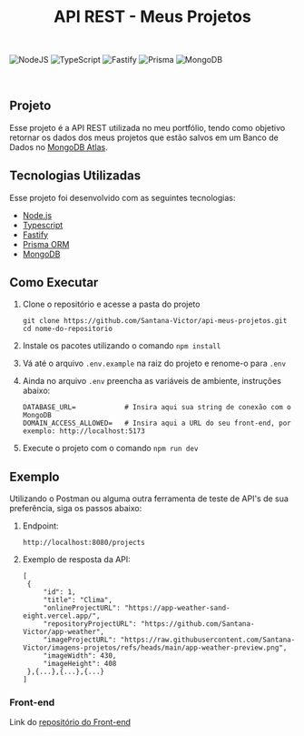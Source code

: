 <h1 align="center"> API REST - Meus Projetos </h1>

<br>

![NodeJS](https://img.shields.io/badge/node.js-6DA55F?style=for-the-badge&logo=node.js&logoColor=white)
![TypeScript](https://img.shields.io/badge/typescript-%23007ACC.svg?style=for-the-badge&logo=typescript&logoColor=white)
![Fastify](https://img.shields.io/badge/fastify-%23000000.svg?style=for-the-badge&logo=fastify&logoColor=white)
![Prisma](https://img.shields.io/badge/Prisma-3982CE?style=for-the-badge&logo=Prisma&logoColor=white)
![MongoDB](https://img.shields.io/badge/MongoDB-%234ea94b.svg?style=for-the-badge&logo=mongodb&logoColor=white)

<br>

## Projeto

Esse projeto é a API REST utilizada no meu portfólio, tendo como objetivo retornar os dados dos meus projetos que estão salvos em um Banco de Dados no [MongoDB Atlas](https://www.mongodb.com/products/platform/atlas-database).

## Tecnologias Utilizadas

Esse projeto foi desenvolvido com as seguintes tecnologias:

- [Node.js](https://nodejs.org/)
- [Typescript](https://www.typescriptlang.org/)
- [Fastify](https://github.com/fastify/fastify/)
- [Prisma ORM](https://www.prisma.io/)
- [MongoDB](https://www.mongodb.com/)

## Como Executar

1.  Clone o repositório e acesse a pasta do projeto

    ```shell
    git clone https://github.com/Santana-Victor/api-meus-projetos.git
    cd nome-do-repositorio
    ```

2.  Instale os pacotes utilizando o comando `npm install`

3.  Vá até o arquivo `.env.example` na raiz do projeto e renome-o para `.env`

4.  Ainda no arquivo `.env` preencha as variáveis de ambiente, instruções abaixo:

       ```shell
       DATABASE_URL=            # Insira aqui sua string de conexão com o MongoDB
       DOMAIN_ACCESS_ALLOWED=   # Insira aqui a URL do seu front-end, por exemplo: http://localhost:5173
       ```

6.  Execute o projeto com o comando `npm run dev`

## Exemplo

Utilizando o Postman ou alguma outra ferramenta de teste de API's de sua preferência, siga os passos abaixo:

1. Endpoint:

    ```shell
    http://localhost:8080/projects
    ```

2. Exemplo de resposta da API:

   ```shell
   [
    {
        "id": 1,
        "title": "Clima",
        "onlineProjectURL": "https://app-weather-sand-eight.vercel.app/",
        "repositoryProjectURL": "https://github.com/Santana-Victor/app-weather",
        "imageProjectURL": "https://raw.githubusercontent.com/Santana-Victor/imagens-projetos/refs/heads/main/app-weather-preview.png",
        "imageWidth": 430,
        "imageHeight": 408
    },{...},{...},{...}
   ]
   ```

### Front-end

Link do [repositório do Front-end](https://github.com/Santana-Victor/Portfolio)
